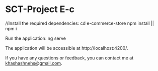 # SCT-Project E-c

//Install the required dependencies:
cd e-commerce-store
npm install || npm i
 
Run the application:
ng serve


The application will be accessible at http://localhost:4200/.



If you have any questions or feedback, you can contact me at khashashnehs@gmail.com.